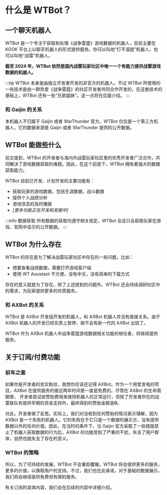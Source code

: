 # 什么是 WTBot？

## 一个聊天机器人

WTBot 是一个专注于获取和处理《战争雷霆》游戏数据的机器人，目前主要在 KOOK 平台上以聊天机器人的形式提供服务。你可以叫他“打不溜提”机器人，也可以叫他“战雷”机器人。

**截至 2024 年，WTBot 依然是国内战雷玩家社区中唯一一个有能力提供战雷游戏数据的机器人。**

:::tip
WTBot 本身是由独立开发者开发的非官方的机器人，不过 WTBot 所使用的一些技术是由一群热爱《战争雷霆》的社区开发者共同合作开发的，在这套技术的基础上，WTBot 还有一些“兄弟姐妹”。这一点将在后面介绍。
:::

### 和 Gaijin 的关系

本机器人不归属于 Gaijin 或者 WarThunder 官方。WTBot 仅仅是一个第三方机器人，它的数据来源是 Gaijin 或者 WarThunder 提供的公开数据。

## WTBot 能做些什么

前文提到，WTBot 的开发者与海内外战雷玩家社区里的优秀开发者广泛合作，共同解决了游戏数据获取的难题。因此，在这个前提下，WTBot 拥有着强大的数据获取能力。

WTBot 目前已开发、计划开发的主要功能有：

- 获取玩家的游戏数据，包括生涯数据，战斗数据
- 提供个人战绩分析
- 游戏信息的及时播报
- _[更多功能正在开发和发掘中]_

:::info 数据获取
所有数据的获取均遵守相关规定，WTBot 会且只会获取玩家在游戏、官网中显示的公开数据。
:::

## WTBot 为什么存在

WTBot 的存在是为了解决战雷玩家社区中存在的一些问题，比如：

- 想要查看战绩数据，需要打开游戏客户端
- 使用 WT Assistant 不方便，没有中文，没有简单的下载方式

存在的意义就是为了存在。除了上述提到的问题外，WTBot 还会持续调研社区中的需求，为玩家提供更多的优质服务。

### 和 AXBot 的关系

WTBot 是 AXBot 开发组开发的机器人，和 AXBot 机器人并没有直接关系。由于 AXBot 机器人的开发已经实质上暂停，故不会有新一代的 AXBot 出现了。

WTBot 作为 AXBot 机器人中战争雷霆游戏数据相关功能的继任者，将继续提供服务。

## 关于订阅/付费功能

### 前车之鉴

如果你是开发者的忠实粉丝，我想你应该还记得 AXBot。作为一个用爱发电的项目，AXBot 在提供服务的接近两年时间里一直是免费的。尽管在 AXBot 的生命周期里， 开发者尝试收赞助费用来维持机器人的正常运行，但除了开发者所在的战雷联队有提供早期的资金支持外，最终得到的赞助金额是**0**。

对此，开发者做了反思。实际上，我们对没收到任何赞助的情况表示理解，因为 AXBot 是一个失败的机器人。它的失败在于它只是一个数据的展示方，没有提供数据以外的任何价值。因此，在当时的条件下，当 Gaijin 官方采取了一些措施禁止了机器人获取数据的行为后，AXBot 的功能受到了严重的干扰，失去了用户群体，自然也就失去了存在的意义。

### WTBot 的策略

所以，为了可持续的发展，WTBot 不会重蹈覆辙。WTBot 将会提供更多的服务，更多的价值，以换取用户的支持。不过，我们也在此承诺，对于基础的数据展示，我们将会继续提供免费但有限的服务。

有关订阅的具体内容，我们会在后续的内容中详细介绍。
